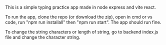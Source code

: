This is a simple typing practice app made in node express and vite react.

To run the app, clone the repo (or download the zip), open in cmd or vs code, run "npm run installall" then "npm run start". The app should run fine.

To change the string characters or length of string, go to backend index.js file and change the character string.
